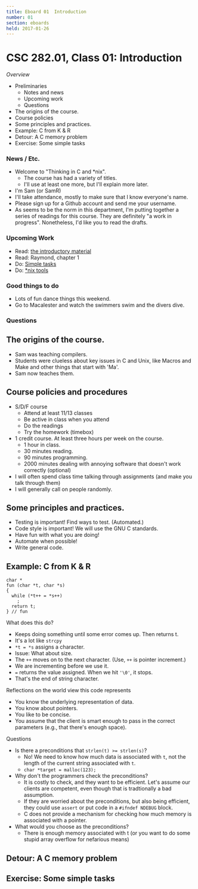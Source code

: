 ```yaml
---
title: Eboard 01  Introduction
number: 01
section: eboards
held: 2017-01-26
---
```

CSC 282.01, Class 01:  Introduction
===================================

_Overview_

* Preliminaries
    * Notes and news
    * Upcoming work
    * Questions
* The origins of the course.
* Course policies
* Some principles and practices.
* Example: C from K & R
* Detour: A C memory problem
* Exercise: Some simple tasks

### News / Etc.

* Welcome to "Thinking in C and *nix".
    * The course has had a variety of titles.
    * I'll use at least one more, but I'll explain more later.
* I'm Sam (or SamR)
* I'll take attendance, mostly to make sure that I know everyone's name.
* Please sign up for a Github account and send me your username.
* As seems to be the norm in this department, I'm putting together a series
  of readings for this course.  They are definitely "a work in progress".
  Nonetheless, I'd like you to read the drafts.

### Upcoming Work

* Read: [the introductory material](../readings/intro)
* Read: Raymond, chapter 1
* Do: [Simple tasks](../assignments/simple-tasks)
* Do: [*nix tools](../assignments/unix-tools)

### Good things to do

* Lots of fun dance things this weekend.
* Go to Macalester and watch the swimmers swim and the divers dive.

### Questions

The origins of the course.
--------------------------

* Sam was teaching compilers.
* Students were clueless about key issues in C and Unix, like Macros and
  Make and other things that start with 'Ma'.
* Sam now teaches them.

Course policies and procedures
------------------------------

* S/D/F course
    * Attend at least 11/13 classes
    * Be active in class when you attend
    * Do the readings
    * Try the homework (timebox)
* 1 credit course.  At least three hours per week on the course.
    * 1 hour in class.
    * 30 minutes reading.
    * 90 minutes programming.
    * 2000 minutes dealing with annoying software that doesn't work correctly
      (optional)
* I will often spend class time talking through assignments (and make 
  you talk through them)
* I will generally call on people randomly.

Some principles and practices.
------------------------------

* Testing is important!  Find ways to test.  (Automated.)
* Code style is important!  We will use the GNU C standards.
* Have fun with what you are doing!
* Automate when possible!
* Write general code.

Example: C from K & R
---------------------

```
char *
fun (char *t, char *s)
{
  while (*t++ = *s++)
    ;
  return t;
} // fun
```

What does this do?

* Keeps doing something until some error comes up.  Then returns t.
* It's a lot like `strcpy`
* `*t = *s` assigns a character.
* Issue: What about size.
* The `++` moves on to the next character.  (Use, `++` is pointer increment.)
* We are incrementing before we use it.
* `=` returns the value assigned.  When we hit `'\0'`, it stops.
* That's the end of string character.

Reflections on the world view this code represents 

* You know the underlying representation of data.
* You know about pointers.
* You like to be concise.
* You assume that the client is smart enough to pass in the correct
  parameters (e.g., that there's enough space).

Questions

* Is there a preconditions that `strlen(t) >= strlen(s)`?  
    * No!  We need to know how much data is associated with `t`, not the
      length of the current string associated with `t`.
    * `char *target = malloc(123);`
* Why don't the programmers check the preconditions?
    * It is costly to check, and they want to be efficient.  Let's assume
      our clients are competent, even though that is tradtionally a bad
      assumption.
    * If they are worried about the preconditions, but also being efficient,
      they could use `assert` or put code in a `#ifndef NDEBUG` block.
    * C does not provide a mechanism for checking how much memory is 
      associated with a pointer.
* What would you choose as the preconditions?
    * There is enough memory associated with t (or you want to do some
      stupid array overflow for nefarious means)





Detour: A C memory problem
--------------------------

Exercise: Some simple tasks
---------------------------

